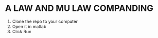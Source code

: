 # A LAW AND MU LAW COMPANDING



1. Clone the repo to your computer
2. Open it in matlab
3. Click Run

